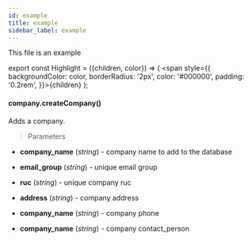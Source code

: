 ```yaml
---
id: example
title: example
sidebar_label: example
---
```


This file is an example

export const Highlight = ({children, color}) => ( <span style={{
      backgroundColor: color,
      borderRadius: '2px',
      color: '#000000',
      padding: '0.2rem',
    }}>{children}</span> );

#### <Highlight color="#b2e4f7">company.createCompany()</Highlight>

Adds a company.


 >Parameters

* **company_name** (*string*) - company name to add to the database

* **email_group** (*string*) - unique email group

* **ruc** (*string*) - unique company ruc

* **address** (*string*) - company address

* **company_name** (*string*) - company phone

* **company_name** (*string*) - company contact_person
